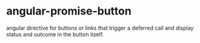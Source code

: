 # angular-promise-button
angular directive for buttons or links that trigger a deferred call and display status and outcome in the button itself.
